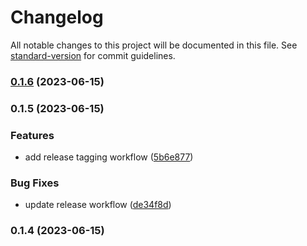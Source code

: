 # Changelog

All notable changes to this project will be documented in this file. See [standard-version](https://github.com/conventional-changelog/standard-version) for commit guidelines.

### [0.1.6](https://github.com/eliancodes/eliancodes/compare/v0.1.5...v0.1.6) (2023-06-15)

### 0.1.5 (2023-06-15)


### Features

* add release tagging workflow ([5b6e877](https://github.com/eliancodes/eliancodes/commit/5b6e8778a1d9f894841c3a54e13c48084aa53be3))


### Bug Fixes

* update release workflow ([de34f8d](https://github.com/eliancodes/eliancodes/commit/de34f8dc2e40b97a946ba4695b5e9f86f0179baa))

### 0.1.4 (2023-06-15)

